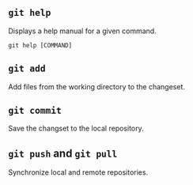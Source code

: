 ## `git help`
Displays a help manual for a given command.
```git
git help [COMMAND]

```

## `git add`
Add files from the working directory to the changeset.

## `git commit`
Save the changset to the local repository.

## `git push` and `git pull`
Synchronize local and remote repositories.

